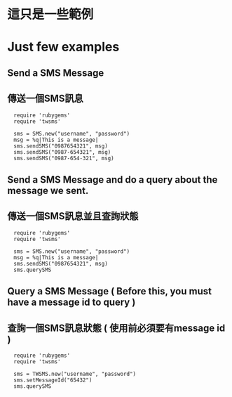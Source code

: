 # 這只是一些範例

# Just few examples

## Send a SMS Message ##
## 傳送一個SMS訊息 ##

```
  require 'rubygems'
  require 'twsms'

  sms = SMS.new("username", "password")
  msg = %q|This is a message|
  sms.sendSMS("0987654321", msg)
  sms.sendSMS("0987-654321", msg)
  sms.sendSMS("0987-654-321", msg)
```

## Send a SMS Message and do a query about the message we sent. ##
## 傳送一個SMS訊息並且查詢狀態 ##

```
  require 'rubygems'
  require 'twsms'

  sms = SMS.new("username", "password")
  msg = %q|This is a message|
  sms.sendSMS("0987654321", msg)
  sms.querySMS
```

## Query a SMS Message ( Before this, you must have a message id to query ) ##
## 查詢一個SMS訊息狀態 ( 使用前必須要有message id ) ##

```
  require 'rubygems'
  require 'twsms'

  sms = TWSMS.new("username", "password")
  sms.setMessageId("65432")
  sms.querySMS
```